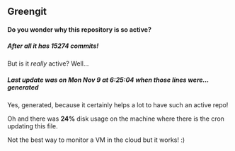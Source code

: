 ## Greengit

#### Do you wonder why this repository is so active?

##### After all it has 15274 commits!

But is it *really* active? Well...

##### Last update was on Mon Nov 9 at 6:25:04 when those lines were... generated

Yes, generated, because it certainly helps a lot to have such an active repo!

Oh and there was **24%** disk usage on the machine
where there is the cron updating this file.

Not the best way to monitor a VM in the cloud but it works! :)
